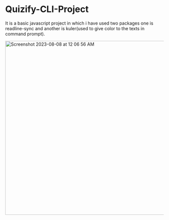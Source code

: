 # Quizify-CLI-Project

It is a basic javascript project in which i have used two packages one is readline-sync and another is kuler(used to give color to the texts in command prompt).

<img width="554" alt="Screenshot 2023-08-08 at 12 06 56 AM" src="https://github.com/Vivek4551/Quizify-CLI-Project/assets/77227718/4814ac29-7d0b-4f81-90e1-bc34d8e113bf">


